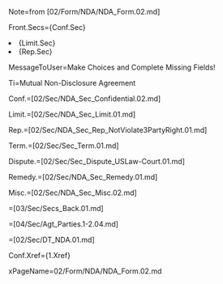 Note=from [02/Form/NDA/NDA_Form.02.md]
 
Front.Secs={Conf.Sec}<li>{Limit.Sec}<li>{Rep.Sec}

MessageToUser=Make Choices and Complete Missing Fields!

Ti=Mutual Non-Disclosure Agreement

Conf.=[02/Sec/NDA_Sec_Confidential.02.md]

Limit.=[02/Sec/NDA_Sec_Limit.01.md]

Rep.=[02/Sec/NDA_Sec_Rep_NotViolate3PartyRight.01.md]

Term.=[02/Sec/Sec_Term.01.md]

Dispute.=[02/Sec/Sec_Dispute_USLaw-Court.01.md]

Remedy.=[02/Sec/NDA_Sec_Remedy.01.md]

Misc.=[02/Sec/NDA_Sec_Misc.02.md]

=[03/Sec/Secs_Back.01.md]

=[04/Sec/Agt_Parties.1-2.04.md]

=[02/Sec/DT_NDA.01.md]


Conf.Xref={1.Xref}

xPageName=02/Form/NDA/NDA_Form.02.md